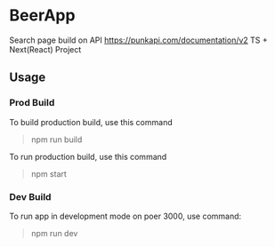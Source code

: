 # BeerApp
Search page build on API https://punkapi.com/documentation/v2
TS + Next(React) Project

## Usage
### Prod Build
To build production build, use this command
>npm run build

To run production build, use this command
>npm start
### Dev Build
To run app in development mode on poer 3000, use command:
>npm run dev